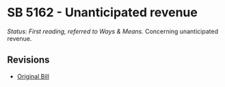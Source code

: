 # SB 5162 - Unanticipated revenue
*Status: First reading, referred to Ways & Means.*
Concerning unanticipated revenue.

## Revisions
* [Original Bill](1/)